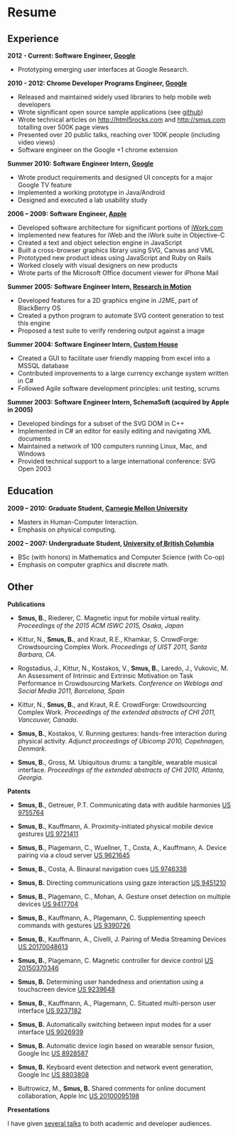 Resume
======

## Experience

**2012 - Current: Software Engineer, [Google][]**

- Prototyping emerging user interfaces at Google Research.

**2010 - 2012: Chrome Developer Programs Engineer, [Google][]**

- Released and maintained widely used libraries to help mobile web
  developers
- Wrote significant open source sample applications (see [github][])
- Wrote technical articles on <http://html5rocks.com> and
  <http://smus.com> totalling over 500K page views
- Presented over 20 public talks, reaching over 100K people (including
  video views)
- Software engineer on the Google +1 chrome extension

**Summer 2010: Software Engineer Intern, [Google][]**

-   Wrote product requirements and designed UI concepts for a major
    Google TV feature
-   Implemented a working prototype in Java/Android
-   Designed and executed a lab usability study

**2006 – 2009: Software Engineer, [Apple][]**

-   Developed software architecture for significant portions of
    [iWork.com][]
-   Implemented new features for iWeb and the iWork suite in Objective-C
-   Created a text and object selection engine in JavaScript
-   Built a cross-browser graphics library using SVG, Canvas and VML
-   Prototyped new product ideas using JavaScript and Ruby on Rails
-   Worked closely with visual designers on new products
-   Wrote parts of the Microsoft Office document viewer for iPhone Mail

**Summer 2005: Software Engineer Intern, [Research in Motion][]**

-   Developed features for a 2D graphics engine in J2ME, part of
    BlackBerry OS
-   Created a python program to automate SVG content generation to test
    this engine
-   Proposed a test suite to verify rendering output against a image

**Summer 2004: Software Engineer Intern, [Custom House][]**

-   Created a GUI to facilitate user friendly mapping from excel into a
    MSSQL database
-   Contributed improvements to a large currency exchange system written
    in C\#
-   Followed Agile software development principles: unit testing, scrums

**Summer 2003: Software Engineer Intern, SchemaSoft (acquired by Apple in 2005)**

-   Developed bindings for a subset of the SVG DOM in C++
-   Implemented in C\# an editor for easily editing and navigating XML
    documents
-   Maintained a network of 100 computers running Linux, Mac, and
    Windows
-   Provided technical support to a large international conference: SVG
    Open 2003


## Education


**2009 – 2010: Graduate Student, [Carnegie Mellon University][]**

-   Masters in Human-Computer Interaction.
-   Emphasis on physical computing.

**2002 – 2007: Undergraduate Student, [University of British Columbia][]**

-   BSc (with honors) in Mathematics and Computer Science (with Co-op)
-   Emphasis on computer graphics and discrete math.


## Other


**Publications**

- **Smus, B.**, Riederer, C. Magnetic input for mobile virtual reality. *Proceedings
  of the 2015 ACM ISWC 2015, Osaka, Japan*

- Kittur, N., **Smus, B.**, and Kraut, R.E., Khamkar, S. CrowdForge:
  Crowdsourcing Complex Work. *Proceedings of UIST 2011, Santa Barbara,
  CA.*

- Rogstadius, J., Kittur, N., Kostakos, V., **Smus, B.**, Laredo, J., Vukovic, M.
  An Assessment of Intrinsic and Extrinsic Motivation on Task Performance in
  Crowdsourcing Markets. *Conference on Weblogs and Social Media 2011,
  Barcelona, Spain*

- Kittur, N., **Smus, B.**, and Kraut, R.E. CrowdForge: Crowdsourcing Complex
  Work. *Proceedings of the extended abstracts of CHI 2011, Vancouver,
  Canada.*

- **Smus, B.**, Kostakos, V. Running gestures: hands-free interaction
  during physical activity.  *Adjunct proceedings of Ubicomp 2010,
  Copehnagen, Denmark.*

- **Smus, B.**, Gross, M. Ubiquitous drums: a tangible, wearable musical
  interface. *Proceedings of the extended abstracts of CHI 2010, Atlanta,
  Georgia.*

**Patents**

- **Smus, B.**, Getreuer, P.T. Communicating data with audible harmonies [US
  9755764](https://www.google.com/patents/US9755764)

- **Smus, B.**, Kauffmann, A. Proximity-initiated physical mobile device
  gestures [US 9721411](https://www.google.com/patents/US9721411)

- **Smus, B.**, Plagemann, C., Wuellner, T., Costa, A., Kauffmann, A. Device
  pairing via a cloud server [US 9621645](https://www.google.com/patents/US9621645)

- **Smus, B.**, Costa, A. Binaural navigation cues [US
  9746338](https://www.google.com/patents/US9746338)

- **Smus, B.** Directing communications using gaze interaction [US
  9451210](https://www.google.com/patents/US9451210)

- **Smus, B.**, Plagemann, C., Mohan, A. Gesture onset detection on multiple
  devices [US 9417704](http://www.google.com/patents/US9417704)

- **Smus, B.**, Kauffmann, A., Plagemann, C. Supplementing speech commands with
  gestures [US 9390726](https://www.google.com/patents/US9390726)

- **Smus, B.**, Kauffmann, A., Civelli, J. Pairing of Media Streaming
  Devices [US 20170048613](https://www.google.com/patents/US20170048613)

- **Smus, B.**, Plagemann, C. Magnetic controller for device control [US
  20150370346](https://www.google.com/patents/US20150370346)

- **Smus, B.** Determining user handedness and orientation using a touchscreen
  device [US 9239648](https://www.google.com/patents/US9239648)

- **Smus, B.**, Kauffmann, A., Plagemann, C. Situated multi-person user interface
  [US 9237182](https://www.google.com/patents/US9237182)

- **Smus, B.** Automatically switching between input modes for a user
  interface [US 9026939](https://www.google.com/patents/US9026939)

- **Smus, B.** Automatic device login based on wearable sensor fusion,
  Google Inc [US 8928587](https://www.google.com/patents/US8928587)

- **Smus, B.** Keyboard event detection and network event generation, Google
  Inc [US 8803808](https://www.google.com/patents/US20100095198)

- Bultrowicz, M., **Smus, B.** Shared comments for online document
  collaboration, Apple Inc [US 20100095198](http://www.google.com/patents/US20100095198)

**Presentations**

I have given [several talks](/talks) to both academic and developer audiences.

[Google]: http://www.google.com
[Apple]: http://www.apple.com
[iWork.com]: http://www.iwork.com/
[Research in Motion]: http://www.rim.com
[Custom House]: http://www.customhouse.ca/
[Carnegie Mellon University]: http://www.cmu.edu
[University of British Columbia]: http://www.ubc.edu
[github]: https://github.com/borismus/
